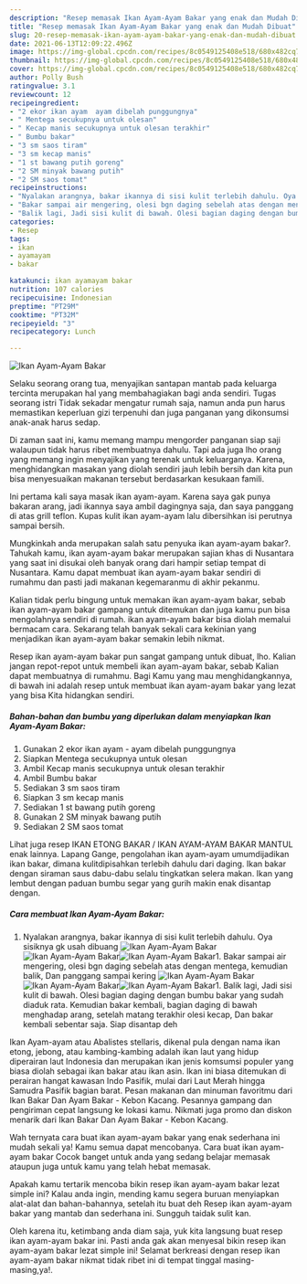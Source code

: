 ```yaml
---
description: "Resep memasak Ikan Ayam-Ayam Bakar yang enak dan Mudah Dibuat"
title: "Resep memasak Ikan Ayam-Ayam Bakar yang enak dan Mudah Dibuat"
slug: 20-resep-memasak-ikan-ayam-ayam-bakar-yang-enak-dan-mudah-dibuat
date: 2021-06-13T12:09:22.496Z
image: https://img-global.cpcdn.com/recipes/8c0549125408e518/680x482cq70/ikan-ayam-ayam-bakar-foto-resep-utama.jpg
thumbnail: https://img-global.cpcdn.com/recipes/8c0549125408e518/680x482cq70/ikan-ayam-ayam-bakar-foto-resep-utama.jpg
cover: https://img-global.cpcdn.com/recipes/8c0549125408e518/680x482cq70/ikan-ayam-ayam-bakar-foto-resep-utama.jpg
author: Polly Bush
ratingvalue: 3.1
reviewcount: 12
recipeingredient:
- "2 ekor ikan ayam  ayam dibelah punggungnya"
- " Mentega secukupnya untuk olesan"
- " Kecap manis secukupnya untuk olesan terakhir"
- " Bumbu bakar"
- "3 sm saos tiram"
- "3 sm kecap manis"
- "1 st bawang putih goreng"
- "2 SM minyak bawang putih"
- "2 SM saos tomat"
recipeinstructions:
- "Nyalakan arangnya, bakar ikannya di sisi kulit terlebih dahulu. Oya sisiknya gk usah dibuang"
- "Bakar sampai air mengering, olesi bgn daging sebelah atas dengan mentega, kemudian balik, Dan panggang sampai kering"
- "Balik lagi, Jadi sisi kulit di bawah. Olesi bagian daging dengan bumbu bakar yang sudah diaduk rata. Kemudian bakar kembali, bagian daging di bawah menghadap arang, setelah matang terakhir olesi kecap, Dan bakar kembali sebentar saja. Siap disantap deh"
categories:
- Resep
tags:
- ikan
- ayamayam
- bakar

katakunci: ikan ayamayam bakar 
nutrition: 107 calories
recipecuisine: Indonesian
preptime: "PT29M"
cooktime: "PT32M"
recipeyield: "3"
recipecategory: Lunch

---
```



![Ikan Ayam-Ayam Bakar](https://img-global.cpcdn.com/recipes/8c0549125408e518/680x482cq70/ikan-ayam-ayam-bakar-foto-resep-utama.jpg)

Selaku seorang orang tua, menyajikan santapan mantab pada keluarga tercinta merupakan hal yang membahagiakan bagi anda sendiri. Tugas seorang istri Tidak sekadar mengatur rumah saja, namun anda pun harus memastikan keperluan gizi terpenuhi dan juga panganan yang dikonsumsi anak-anak harus sedap.

Di zaman  saat ini, kamu memang mampu mengorder panganan siap saji walaupun tidak harus ribet membuatnya dahulu. Tapi ada juga lho orang yang memang ingin menyajikan yang terenak untuk keluarganya. Karena, menghidangkan masakan yang diolah sendiri jauh lebih bersih dan kita pun bisa menyesuaikan makanan tersebut berdasarkan kesukaan famili. 

Ini pertama kali saya masak ikan ayam-ayam. Karena saya gak punya bakaran arang, jadi ikannya saya ambil dagingnya saja, dan saya panggang di atas grill teflon. Kupas kulit ikan ayam-ayam lalu dibersihkan isi perutnya sampai bersih.

Mungkinkah anda merupakan salah satu penyuka ikan ayam-ayam bakar?. Tahukah kamu, ikan ayam-ayam bakar merupakan sajian khas di Nusantara yang saat ini disukai oleh banyak orang dari hampir setiap tempat di Nusantara. Kamu dapat membuat ikan ayam-ayam bakar sendiri di rumahmu dan pasti jadi makanan kegemaranmu di akhir pekanmu.

Kalian tidak perlu bingung untuk memakan ikan ayam-ayam bakar, sebab ikan ayam-ayam bakar gampang untuk ditemukan dan juga kamu pun bisa mengolahnya sendiri di rumah. ikan ayam-ayam bakar bisa diolah memalui bermacam cara. Sekarang telah banyak sekali cara kekinian yang menjadikan ikan ayam-ayam bakar semakin lebih nikmat.

Resep ikan ayam-ayam bakar pun sangat gampang untuk dibuat, lho. Kalian jangan repot-repot untuk membeli ikan ayam-ayam bakar, sebab Kalian dapat membuatnya di rumahmu. Bagi Kamu yang mau menghidangkannya, di bawah ini adalah resep untuk membuat ikan ayam-ayam bakar yang lezat yang bisa Kita hidangkan sendiri.

<!--inarticleads1-->

##### Bahan-bahan dan bumbu yang diperlukan dalam menyiapkan Ikan Ayam-Ayam Bakar:

1. Gunakan 2 ekor ikan ayam - ayam dibelah punggungnya
1. Siapkan  Mentega secukupnya untuk olesan
1. Ambil  Kecap manis secukupnya untuk olesan terakhir
1. Ambil  Bumbu bakar
1. Sediakan 3 sm saos tiram
1. Siapkan 3 sm kecap manis
1. Sediakan 1 st bawang putih goreng
1. Gunakan 2 SM minyak bawang putih
1. Sediakan 2 SM saos tomat


Lihat juga resep IKAN ETONG BAKAR / IKAN AYAM-AYAM BAKAR MANTUL enak lainnya. Lapang Gange, pengolahan ikan ayam-ayam umumdijadikan ikan bakar, dimana kulitdipisahkan terlebih dahulu dari daging. Ikan bakar dengan siraman saus dabu-dabu selalu tingkatkan selera makan. Ikan yang lembut dengan paduan bumbu segar yang gurih makin enak disantap dengan. 

<!--inarticleads2-->

##### Cara membuat Ikan Ayam-Ayam Bakar:

1. Nyalakan arangnya, bakar ikannya di sisi kulit terlebih dahulu. Oya sisiknya gk usah dibuang
<img src="https://img-global.cpcdn.com/steps/4ea766ffccfa799f/160x128cq70/ikan-ayam-ayam-bakar-langkah-memasak-1-foto.jpg" alt="Ikan Ayam-Ayam Bakar"><img src="https://img-global.cpcdn.com/steps/032aff4eee3602b1/160x128cq70/ikan-ayam-ayam-bakar-langkah-memasak-1-foto.jpg" alt="Ikan Ayam-Ayam Bakar"><img src="https://img-global.cpcdn.com/steps/0eb935a277049fb7/160x128cq70/ikan-ayam-ayam-bakar-langkah-memasak-1-foto.jpg" alt="Ikan Ayam-Ayam Bakar">1. Bakar sampai air mengering, olesi bgn daging sebelah atas dengan mentega, kemudian balik, Dan panggang sampai kering
<img src="https://img-global.cpcdn.com/steps/756467439b04be05/160x128cq70/ikan-ayam-ayam-bakar-langkah-memasak-2-foto.jpg" alt="Ikan Ayam-Ayam Bakar"><img src="https://img-global.cpcdn.com/steps/b5dacd81fa666ae8/160x128cq70/ikan-ayam-ayam-bakar-langkah-memasak-2-foto.jpg" alt="Ikan Ayam-Ayam Bakar"><img src="https://img-global.cpcdn.com/steps/8c02c5619be4ea0f/160x128cq70/ikan-ayam-ayam-bakar-langkah-memasak-2-foto.jpg" alt="Ikan Ayam-Ayam Bakar">1. Balik lagi, Jadi sisi kulit di bawah. Olesi bagian daging dengan bumbu bakar yang sudah diaduk rata. Kemudian bakar kembali, bagian daging di bawah menghadap arang, setelah matang terakhir olesi kecap, Dan bakar kembali sebentar saja. Siap disantap deh


Ikan Ayam-ayam atau Abalistes stellaris, dikenal pula dengan nama ikan etong, jebong, atau kambing-kambing adalah ikan laut yang hidup diperairan laut Indonesia dan merupakan ikan jenis komsumsi populer yang biasa diolah sebagai ikan bakar atau ikan asin. Ikan ini biasa ditemukan di perairan hangat kawasan Indo Pasifik, mulai dari Laut Merah hingga Samudra Pasifik bagian barat. Pesan makanan dan minuman favoritmu dari Ikan Bakar Dan Ayam Bakar - Kebon Kacang. Pesannya gampang dan pengiriman cepat langsung ke lokasi kamu. Nikmati juga promo dan diskon menarik dari Ikan Bakar Dan Ayam Bakar - Kebon Kacang. 

Wah ternyata cara buat ikan ayam-ayam bakar yang enak sederhana ini mudah sekali ya! Kamu semua dapat mencobanya. Cara buat ikan ayam-ayam bakar Cocok banget untuk anda yang sedang belajar memasak ataupun juga untuk kamu yang telah hebat memasak.

Apakah kamu tertarik mencoba bikin resep ikan ayam-ayam bakar lezat simple ini? Kalau anda ingin, mending kamu segera buruan menyiapkan alat-alat dan bahan-bahannya, setelah itu buat deh Resep ikan ayam-ayam bakar yang mantab dan sederhana ini. Sungguh taidak sulit kan. 

Oleh karena itu, ketimbang anda diam saja, yuk kita langsung buat resep ikan ayam-ayam bakar ini. Pasti anda gak akan menyesal bikin resep ikan ayam-ayam bakar lezat simple ini! Selamat berkreasi dengan resep ikan ayam-ayam bakar nikmat tidak ribet ini di tempat tinggal masing-masing,ya!.

